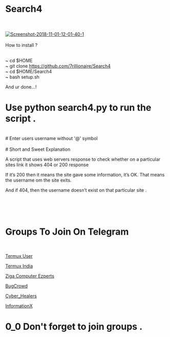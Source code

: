 # Search4
<br>
<br>
<a href="https://github.com/7rillionaire/Search4/"><img src="https://image.ibb.co/n61DiL/Screenshot-2018-11-01-12-01-40-1.png" alt="Screenshot-2018-11-01-12-01-40-1" border="0"></a>
<br>
<br>
How to install ?
<br>
<br>

~ cd $HOME
<br>
~ git clone https://github.com/7rillionaire/Search4
<br>
~ cd $HOME/Search4
<br>
~ bash setup.sh
<br>

And ur done...!


# Use python search4.py to run the script .
<br>
# Enter users username without '@' symbol 
<br>
<br>
# Short and Sweet Explanation 
<br>

A script that uses web servers response to check whether on a particular sites link it shows 404 or 200 response

If it’s 200 then it means the site gave some information, it’s OK. That means the username om the site exits.

And if 404, then the username doesn’t exist on that particular site .

<br>
<br>
<br>

# Groups To Join On Telegram
<br>

<a href="https://t.me/joinchat/FY2amVKlBrBQIi3dT_lUug">Termux User</a>
<br>

<a href="https://t.me/termux_india">Termux India</a>
<br>

 <a href="https://t.me/zigacomputerexperts">Ziga Computer Ezperts</a>
<br>

<a href="https://t.me/BugCrowd">BugCrowd</a>
<br> 

<a href="https://t.me/AstroidX">Cyber_Healers</a>
<br>

<a href="https://t.me/informationX">InformationX</a>
<br>

# 0_0 Don't forget to join groups .
